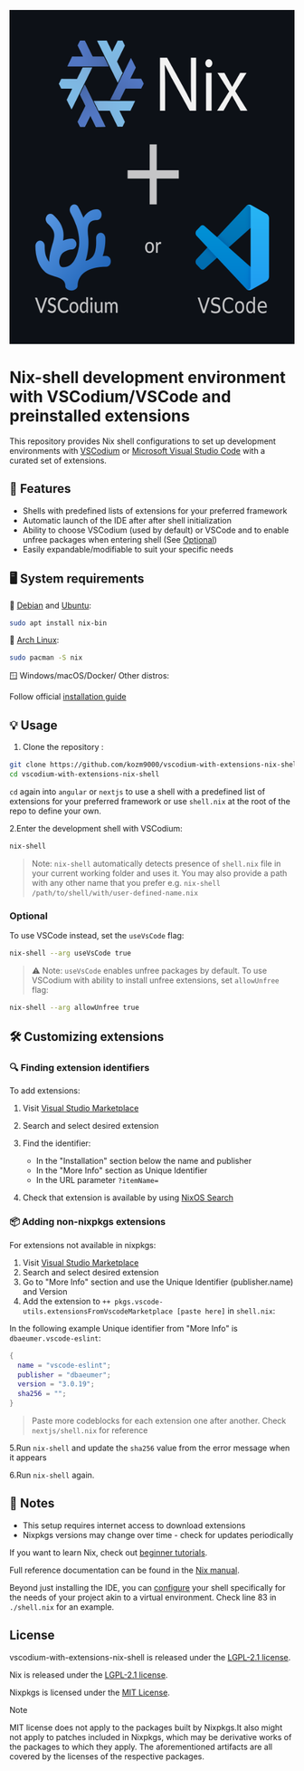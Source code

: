 <p align="center">
    <picture>
      <source media="(prefers-color-scheme: light)"  width="590" height="590" srcset="branding/nix+vscode-vscodium-white.png">
      <source media="(prefers-color-scheme: dark)"  width="590" height="590" srcset="branding/nix+vscode-vscodium.png">
      <img width="590" height="590" alt="Nix_+ VSCode/VSCodium logos" src="branding/nix+vscode-vscodium.png" />
    </picture>
</p>

# Nix-shell development environment with VSCodium/VSCode and preinstalled extensions

This repository provides Nix shell configurations to set up development environments with [VSCodium](https://vscodium.com/) or [Microsoft Visual Studio Code](https://code.visualstudio.com/) with a curated set of extensions.

## 🚀 Features

- Shells with predefined lists of extensions for your preferred framework
- Automatic launch of the IDE after after shell initialization
- Ability to choose VSCodium (used by default) or VSCode and to enable unfree packages when entering shell (See [Optional](#optional))
- Easily expandable/modifiable to suit your specific needs

## 🖥️ System requirements

🐧 [Debian](https://packages.debian.org/trixie/nix-bin) and [Ubuntu](https://packages.ubuntu.com/noble/nix-bin):

```bash
sudo apt install nix-bin
```

🐧 [Arch Linux](https://archlinux.org/packages/extra/x86_64/nix/):

```bash
sudo pacman -S nix
```

🪟 Windows/macOS/Docker/ Other distros:

Follow official [installation guide](https://nix.dev/install-nix)

## 💡 Usage

1. Clone the repository :

```bash
git clone https://github.com/kozm9000/vscodium-with-extensions-nix-shell.git
cd vscodium-with-extensions-nix-shell
```

`cd` again into `angular` or `nextjs` to use a shell with a predefined list of extensions for your preferred framework or use `shell.nix` at the root of the repo to define your own.

2.Enter the development shell with VSCodium:

```bash
nix-shell
```

> Note: `nix-shell` automatically detects presence of `shell.nix` file in your current working folder and uses it.
> You may also provide a path with any other name that you prefer e.g. `nix-shell /path/to/shell/with/user-defined-name.nix`

### Optional

To use VSCode instead, set the `useVsCode` flag:

```bash
nix-shell --arg useVsCode true
```

> ⚠️ Note: `useVsCode` enables unfree packages by default. To use VSCodium with ability to install unfree extensions, set `allowUnfree` flag:

```bash
nix-shell --arg allowUnfree true
```

## 🛠️ Customizing extensions

### 🔍 Finding extension identifiers

To add extensions:

1. Visit [Visual Studio Marketplace](https://marketplace.visualstudio.com/)

2. Search and select desired extension

3. Find the identifier:

   - In the "Installation" section below the name and publisher
   - In the "More Info" section as Unique Identifier
   - In the URL parameter `?itemName=`

4. Check that extension is available by using [NixOS Search](https://search.nixos.org/packages)

### 📦 Adding non-nixpkgs extensions

For extensions not available in nixpkgs:

1. Visit [Visual Studio Marketplace](https://marketplace.visualstudio.com/)
2. Search and select desired extension
3. Go to "More Info" section and use the Unique Identifier (publisher.name) and Version
4. Add the extension to `++ pkgs.vscode-utils.extensionsFromVscodeMarketplace [paste here]` in `shell.nix`:

In the following example Unique identifier from "More Info" is `dbaeumer.vscode-eslint`:

```nix
{
  name = "vscode-eslint";
  publisher = "dbaeumer";
  version = "3.0.19";
  sha256 = "";
}
```

> Paste more codeblocks for each extension one after another. Check `nextjs/shell.nix` for reference

5.Run `nix-shell` and update the `sha256` value from the error message when it appears

6.Run `nix-shell` again.

## 📌 Notes

- This setup requires internet access to download extensions
- Nixpkgs versions may change over time - check for updates periodically

If you want to learn Nix, check out [beginner tutorials](https://nix.dev/tutorials/first-steps).

Full reference documentation can be found in the [Nix manual](https://nix.dev/reference/nix-manual).

Beyond just installing the IDE, you can [configure](https://nixos.wiki/wiki/Development_environment_with_nix-shell) your shell specifically for the needs of your project akin to a virtual environment. Check line 83 in `./shell.nix` for an example.

## License

vscodium-with-extensions-nix-shell is released under the [LGPL-2.1 license](COPYING).

Nix is released under the [LGPL-2.1 license](COPYING).

Nixpkgs is licensed under the [MIT License](LICENCE-MIT).

> [!Note]
> MIT license does not apply to the packages built by Nixpkgs.It also might not apply to patches included in Nixpkgs, which may be derivative works of the packages to which they apply. The aforementioned artifacts are all covered by the licenses of the respective packages.
